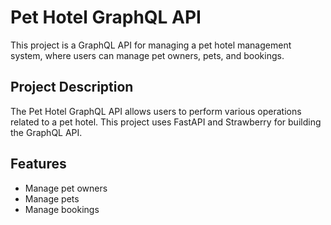 # Pet Hotel GraphQL API

This project is a GraphQL API for managing a pet hotel management system, where users can manage pet owners, pets, and bookings.

## Project Description

The Pet Hotel GraphQL API allows users to perform various operations related to a pet hotel. This project uses FastAPI and Strawberry for building the GraphQL API.

## Features

- Manage pet owners
- Manage pets
- Manage bookings